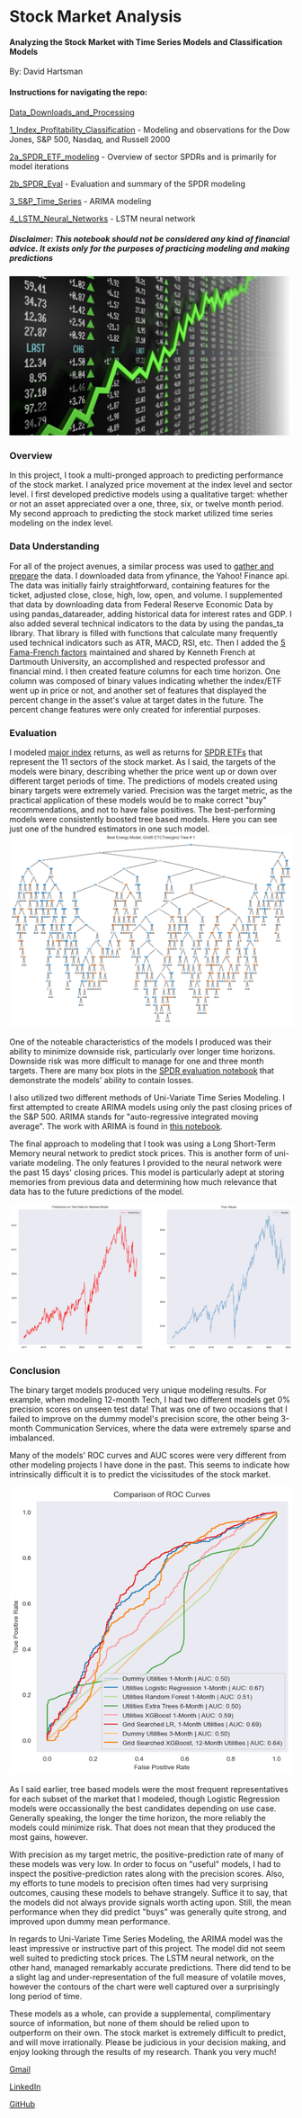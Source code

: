 # Stock Market Analysis
#### Analyzing the Stock Market with Time Series Models and Classification Models

By: David Hartsman

#### Instructions for navigating the repo:

[Data_Downloads_and_Processing](https://github.com/dvdhartsman/Stock_Market_Analysis/blob/main/Data_Prep/Data_Downloads_and_Processing.ipynb)

[1_Index_Profitability_Classification](https://github.com/dvdhartsman/Stock_Market_Analysis/blob/main/1_Index_Profitability_Classification.ipynb) - Modeling and observations for the Dow Jones, S&P 500, Nasdaq, and Russell 2000

[2a_SPDR_ETF_modeling](https://github.com/dvdhartsman/Stock_Market_Analysis/blob/main/2a_SPDR_ETF_modeling.ipynb) - Overview of sector SPDRs and is primarily for model iterations

[2b_SPDR_Eval](https://github.com/dvdhartsman/Stock_Market_Analysis/blob/main/2b_SPDR_Eval.ipynb) - Evaluation and summary of the SPDR modeling

[3_S&P_Time_Series](https://github.com/dvdhartsman/Stock_Market_Analysis/blob/main/3_S%26P_Time_Series.ipynb) - ARIMA modeling

[4_LSTM_Neural_Networks](https://github.com/dvdhartsman/Stock_Market_Analysis/blob/main/4_LSTM_Neural_Networks.ipynb) - LSTM neural network

##### Disclaimer: This notebook should not be considered any kind of financial advice. It exists only for the purposes of practicing modeling and making predictions

![Prices Being Charted in Real Time](./Files/stock_header.jpg)
### Overview
In this project, I took a multi-pronged approach to predicting performance of the stock market. I analyzed price movement at the index level and sector level. I first developed predictive models using a qualitative target: whether or not an asset appreciated over a one, three, six, or twelve month period. My second approach to predicting the stock market utilized time series modeling on the index level. 


### Data Understanding
For all of the project avenues, a similar process was used to [gather and prepare](https://github.com/dvdhartsman/Stock_Market_Analysis/blob/main/Data_Prep/Data_Downloads_and_Processing.ipynb) the data. I downloaded data from yfinance, the Yahoo! Finance api. The data was initially fairly straightforward, containing features for the ticket, adjusted close, close, high, low, open, and volume. I supplemented that data by downloading data from Federal Reserve Economic Data by using pandas_datareader, adding historical data for interest rates and GDP. I also added several technical indicators to the data by using the pandas_ta library. That library is filled with functions that calculate many frequently used technical indicators such as ATR, MACD, RSI, etc. Then I added the [5 Fama-French factors](https://mba.tuck.dartmouth.edu/pages/faculty/ken.french/Data_Library/f-f_factors.html) maintained and shared by Kenneth French at Dartmouth University, an accomplished and respected professor and financial mind. I then created feature columns for each time horizon. One column was composed of binary values indicating whether the index/ETF went up in price or not, and another set of features that displayed the percent change in the asset's value at target dates in the future. The percent change features were only created for inferential purposes. 

### Evaluation
I modeled [major index](https://github.com/dvdhartsman/Stock_Market_Analysis/blob/main/1_Index_Profitability_Classification.ipynb) returns, as well as returns for [SPDR ETFs](https://github.com/dvdhartsman/Stock_Market_Analysis/blob/main/2a_SPDR_ETF_modeling.ipynb) that represent the 11 sectors of the stock market. As I said, the targets of the models were binary, describing whether the price went up or down over different target periods of time. The predictions of models created using binary targets were extremely varied. Precision was the target metric, as the practical application of these models would be to make correct "buy" recommendations, and not to have false positives. The best-performing models were consistently boosted tree based models. Here you can see just one of the hundred estimators in one such model.  
![This ExtraTreesClassifier Estimator is quite complicated...](./Files/extra_tree.jpg)


One of the noteable characteristics of the models I produced was their ability to minimize downside risk, particularly over longer time horizons. Downside risk was more difficult to manage for one and three month targets. There are many box plots in the [SPDR evaluation notebook](https://github.com/dvdhartsman/Stock_Market_Analysis/blob/main/2b_SPDR_Eval.ipynb) that demonstrate the models' ability to contain losses. 

I also utilized two different methods of Uni-Variate Time Series Modeling. I first attempted to create ARIMA models using only the past closing prices of the S&P 500. ARIMA stands for "auto-regressive integrated moving average". The work with ARIMA is found in [this notebook](https://github.com/dvdhartsman/Stock_Market_Analysis/blob/main/3_S%26P_Time_Series.ipynb).

The final approach to modeling that I took was using a Long Short-Term Memory neural network to predict stock prices. This is another form of uni-variate modeling. The only features I provided to the neural network were the past 15 days' closing prices. This model is particularly adept at storing memories from previous data and determining how much relevance that data has to the future predictions of the model.  

![LSTM Predictions vs True Values](./Files/LSTM_preds.jpg)


### Conclusion

The binary target models produced very unique modeling results. For example, when modeling 12-month Tech, I had two different models get 0% precision scores on unseen test data! That was one of two occasions that I failed to improve on the dummy model's precision score, the other being 3-month Communication Services, where the data were extremely sparse and imbalanced.

Many of the models' ROC curves and AUC scores were very different from other modeling projects I have done in the past. This seems to indicate how intrinsically difficult it is to predict the vicissitudes of the stock market. 

![CRAZY Curves](./Files/drunk_Curve.jpg) 

As I said earlier, tree based models were the most frequent representatives for each subset of the market that I modeled, though Logistic Regression models were occassionally the best candidates depending on use case. Generally speaking, the longer the time horizon, the more reliably the models could minimize risk. That does not mean that they produced the most gains, however.

With precision as my target metric, the positive-prediction rate of many of these models was very low. In order to focus on "useful" models, I had to inspect the positive-prediction rates along with the precision scores. Also, my efforts to tune models to precision often times had very surprising outcomes, causing these models to behave strangely. Suffice it to say, that the models did not always provide signals worth acting upon. Still, the mean performance when they did predict "buys" was generally quite strong, and improved upon dummy mean performance.

In regards to Uni-Variate Time Series Modeling, the ARIMA model was the least impressive or instructive part of this project. The model did not seem well suited to predicting stock prices. The LSTM neural network, on the other hand, managed remarkably accurate predictions. There did tend to be a slight lag and under-representation of the full measure of volatile moves, however the contours of the chart were well captured over a surprisingly long period of time. 

These models as a whole, can provide a supplemental, complimentary source of information, but none of them should be relied upon to outperform on their own. The stock market is extremely difficult to predict, and will move irrationally. Please be judicious in your decision making, and enjoy looking through the results of my research. Thank you very much!

[Gmail](dvdhartsman@gmail.com)

[LinkedIn](https://www.linkedin.com/in/david-hartsman-data/)

[GitHub](https://github.com/dvdhartsman)

